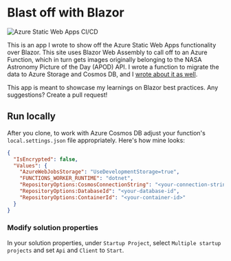 # Blast off with Blazor

![Azure Static Web Apps CI/CD](https://github.com/daveabrock/NASAImageOfDay/workflows/Azure%20Static%20Web%20Apps%20CI/CD/badge.svg)

This is an app I wrote to show off the Azure Static Web Apps functionality over Blazor. This site uses Blazor Web Assembly to call off to an Azure Function, which in turn gets images originally belonging to the NASA Astronomy Picture of the Day (APOD) API. I wrote a function to migrate the data to Azure Storage and Cosmos DB, and I [wrote about it as well](https://daveabrock.com/2020/11/25/images-azure-blobs-cosmos).

This app is meant to showcase my learnings on Blazor best practices. Any suggestions? Create a pull request!

## Run locally

After you clone, to work with Azure Cosmos DB adjust your function's `local.settings.json` file appropriately. Here's how mine looks:

```json
{
  "IsEncrypted": false,
  "Values": {
    "AzureWebJobsStorage": "UseDevelopmentStorage=true",
    "FUNCTIONS_WORKER_RUNTIME": "dotnet",
    "RepositoryOptions:CosmosConnectionString": "<your-connection-string>",
    "RepositoryOptions:DatabaseId": "<your-database-id",
    "RepositoryOptions:ContainerId": "<your-container-id>"
  }
}
```

### Modify solution properties

In your solution properties, under `Startup Project`, select `Multiple startup projects` and set `Api` and `Client` to `Start`.



